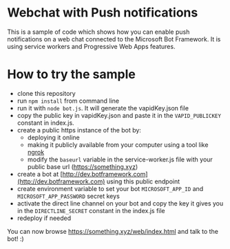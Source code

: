 # Webchat with Push notifications

This is a sample of code which shows how you can enable push notifications on a web chat connected to the Microsoft Bot Framework. It is using service workers and Progressive Web Apps features.

# How to try the sample
- clone this repository
- run ```npm install``` from command line
- run it with ```node bot.js```. It will generate the vapidKey.json file
- copy the public key in vapidKey.json and paste it in the ```VAPID_PUBLICKEY``` constant in index.js.
- create a public https instance of the bot by:
    - deploying it online
    - making it publicly available from your computer using a tool like [ngrok](https://ngrok.com/)
    - modify the ```baseurl``` variable in the service-worker.js file with your public base url (https://something.xyz)
- create a bot at [http://dev.botframework.com](http://dev.botframework.com) using this public endpoint
- create environment variable to set your bot ```MICROSOFT_APP_ID``` and ```MICROSOFT_APP_PASSWORD``` secret keys
- activate the direct line channel on your bot and copy the key it gives you in the ```DIRECTLINE_SECRET``` constant in the index.js file
- redeploy if needed

You can now browse https://something.xyz/web/index.html and talk to the bot! :)